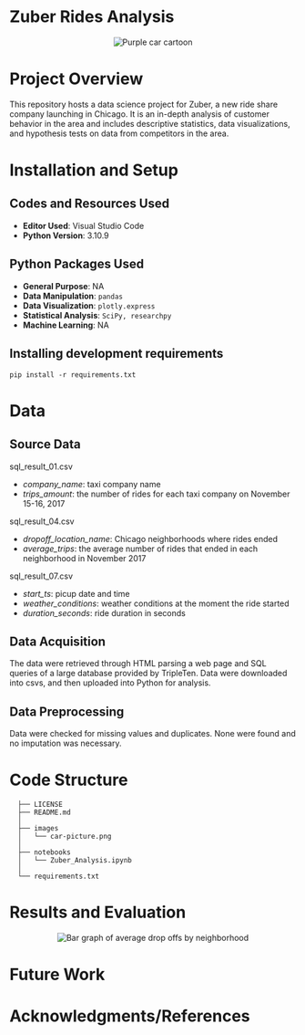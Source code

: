 # Zuber Rides Analysis

<p align="center">
  <img src="https://github.com/kellyshreeve/Zuber_Rides_Analysis/blob/main/images/carimage.png" 
  alt="Purple car cartoon">
</p>

# Project Overview

This repository hosts a data science project for Zuber, a new ride share company launching in Chicago. It is an in-depth analysis of customer behavior in the area and includes descriptive statistics, data visualizations, and hypothesis tests on data from competitors in the area.

# Installation and Setup

## Codes and Resources Used

  - <b>Editor Used</b>: Visual Studio Code
  - <b>Python Version</b>: 3.10.9

## Python Packages Used

  - <b>General Purpose</b>: NA
  - <b>Data Manipulation</b>: ```pandas```
  - <b>Data Visualization</b>: ```plotly.express```
  - <b>Statistical Analysis</b>: ```SciPy, researchpy```
  - <b>Machine Learning</b>: NA

## Installing development requirements

```pip install -r requirements.txt```

# Data

## Source Data

sql_result_01.csv
  * *company_name*: taxi company name
  * *trips_amount*: the number of rides for each taxi company on November 15-16, 2017  

sql_result_04.csv
  * *dropoff_location_name*: Chicago neighborhoods where rides ended
  * *average_trips*: the average number of rides that ended in each neighborhood in November 2017  

sql_result_07.csv
  * *start_ts*: picup date and time
  * *weather_conditions*: weather conditions at the moment the ride started
  * *duration_seconds*: ride duration in seconds

## Data Acquisition

The data were retrieved through HTML parsing a web page and SQL queries of a large database provided by TripleTen. Data were downloaded into csvs, and then uploaded into Python for analysis. 

## Data Preprocessing

Data were checked for missing values and duplicates. None were found and no imputation was necessary.
 
# Code Structure
```
  ├── LICENSE
  ├── README.md          
  │
  ├── images
  │   └── car-picture.png    
  │
  ├── notebooks  
  │   └── Zuber_Analysis.ipynb 
  │
  └── requirements.txt  
```

# Results and Evaluation

<p align="center">
  <img src="https://github.com/kellyshreeve/Zuber_Rides_Analysis/blob/main/images/drop-offs.png" 
  alt="Bar graph of average drop offs by neighborhood">
</p>

# Future Work

# Acknowledgments/References

